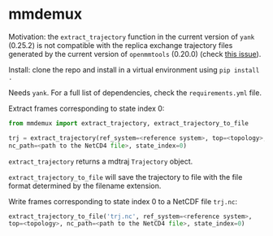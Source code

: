 # mmdemux

Motivation: the `extract_trajectory` function in the current version of
`yank` (0.25.2) is not compatible with the replica exchange trajectory files
generated by the current version of `openmmtools` (0.20.0)
(check [this issue](https://github.com/choderalab/openmmtools/issues/487)).

Install: clone the repo and install in a virtual environment using
`pip install .`

Needs `yank`. For a full list of dependencies, check the `requirements.yml`
file.

Extract frames corresponding to state index 0:

```python
from mmdemux import extract_trajectory, extract_trajectory_to_file

trj = extract_trajectory(ref_system=<reference system>, top=<topology>,
nc_path=<path to the NetCD4 file>, state_index=0)

```

`extract_trajectory` returns a mdtraj `Trajectory` object.

`extract_trajectory_to_file` will save the trajectory to file with the file
format determined by the filename extension.

Write frames corresponding to state index 0 to a NetCDF file `trj.nc`:

```python
extract_trajectory_to_file('trj.nc', ref_system=<reference system>,
top=<topology>, nc_path=<path to the NetCD4 file>, state_index=0)
```
